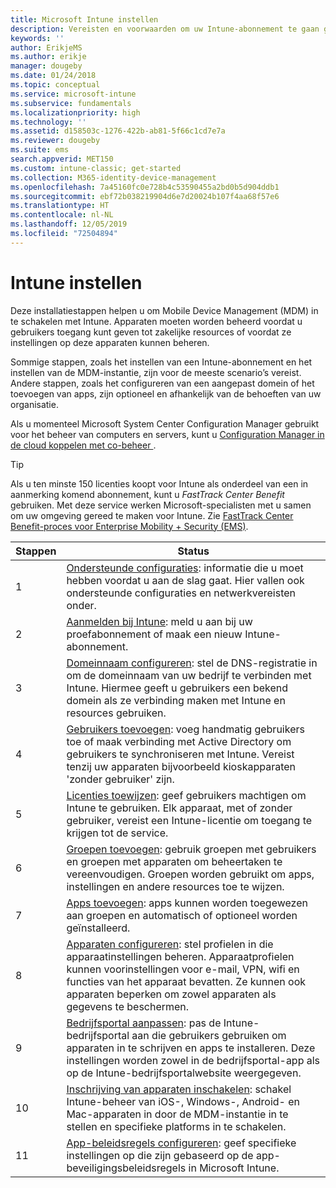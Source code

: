 ```yaml
---
title: Microsoft Intune instellen
description: Vereisten en voorwaarden om uw Intune-abonnement te gaan gebruiken
keywords: ''
author: ErikjeMS
ms.author: erikje
manager: dougeby
ms.date: 01/24/2018
ms.topic: conceptual
ms.service: microsoft-intune
ms.subservice: fundamentals
ms.localizationpriority: high
ms.technology: ''
ms.assetid: d158503c-1276-422b-ab81-5f66c1cd7e7a
ms.reviewer: dougeby
ms.suite: ems
search.appverid: MET150
ms.custom: intune-classic; get-started
ms.collection: M365-identity-device-management
ms.openlocfilehash: 7a45160fc0e728b4c53590455a2bd0b5d904ddb1
ms.sourcegitcommit: ebf72b038219904d6e7d20024b107f4aa68f57e6
ms.translationtype: HT
ms.contentlocale: nl-NL
ms.lasthandoff: 12/05/2019
ms.locfileid: "72504894"
---
```

# <a name="set-up-intune"></a>Intune instellen

Deze installatiestappen helpen u om Mobile Device Management (MDM) in te schakelen met Intune. Apparaten moeten worden beheerd voordat u gebruikers toegang kunt geven tot zakelijke resources of voordat ze instellingen op deze apparaten kunnen beheren.

Sommige stappen, zoals het instellen van een Intune-abonnement en het instellen van de MDM-instantie, zijn voor de meeste scenario’s vereist. Andere stappen, zoals het configureren van een aangepast domein of het toevoegen van apps, zijn optioneel en afhankelijk van de behoeften van uw organisatie.

Als u momenteel Microsoft System Center Configuration Manager gebruikt voor het beheer van computers en servers, kunt u [Configuration Manager in de cloud koppelen met co-beheer ](https://docs.microsoft.com/sccm/comanage/overview).

>[!TIP]
>Als u ten minste 150 licenties koopt voor Intune als onderdeel van een in aanmerking komend abonnement, kunt u *FastTrack Center Benefit* gebruiken. Met deze service werken Microsoft-specialisten met u samen om uw omgeving gereed te maken voor Intune. Zie [FastTrack Center Benefit-proces voor Enterprise Mobility + Security (EMS)](https://docs.microsoft.com/enterprise-mobility-security/Solutions/enterprise-mobility-fasttrack-program).



| Stappen |                                                                                                                       Status                                                                                                                       |
|-------|----------------------------------------------------------------------------------------------------------------------------------------------------------------------------------------------------------------------------------------------------|
|   1   |                                        [Ondersteunde configuraties](supported-devices-browsers.md): informatie die u moet hebben voordat u aan de slag gaat. Hier vallen ook ondersteunde configuraties en netwerkvereisten onder.                                         |
|   2   |                                                                 [Aanmelden bij Intune](account-sign-up.md): meld u aan bij uw proefabonnement of maak een nieuw Intune-abonnement.                                                                  |
|   3   |                [Domeinnaam configureren](custom-domain-name-configure.md): stel de DNS-registratie in om de domeinnaam van uw bedrijf te verbinden met Intune. Hiermee geeft u gebruikers een bekend domein als ze verbinding maken met Intune en resources gebruiken.                |
|   4   |                                   [Gebruikers toevoegen](users-add.md): voeg handmatig gebruikers toe of maak verbinding met Active Directory om gebruikers te synchroniseren met Intune. Vereist tenzij uw apparaten bijvoorbeeld kioskapparaten 'zonder gebruiker' zijn.                                    |
|   5   |                                            [Licenties toewijzen](../licenses-assign.md): geef gebruikers machtigen om Intune te gebruiken. Elk apparaat, met of zonder gebruiker, vereist een Intune-licentie om toegang te krijgen tot de service.                                             |
|   6   |                                               [Groepen toevoegen](../groups-add.md): gebruik groepen met gebruikers en groepen met apparaten om beheertaken te vereenvoudigen. Groepen worden gebruikt om apps, instellingen en andere resources toe te wijzen.                                                |
|   7   |                                                                        [Apps toevoegen](../apps/apps-add.md): apps kunnen worden toegewezen aan groepen en automatisch of optioneel worden geïnstalleerd.                                                                         |
|   8   | [Apparaten configureren](../configuration/device-profiles.md): stel profielen in die apparaatinstellingen beheren. Apparaatprofielen kunnen voorinstellingen voor e-mail, VPN, wifi en functies van het apparaat bevatten. Ze kunnen ook apparaten beperken om zowel apparaten als gegevens te beschermen. |
|   9   |       [Bedrijfsportal aanpassen](../apps/company-portal-app.md): pas de Intune-bedrijfsportal aan die gebruikers gebruiken om apparaten in te schrijven en apps te installeren. Deze instellingen worden zowel in de bedrijfsportal-app als op de Intune-bedrijfsportalwebsite weergegeven.       |
|  10   |                                [Inschrijving van apparaten inschakelen](mdm-authority-set.md): schakel Intune-beheer van iOS-, Windows-, Android- en Mac-apparaten in door de MDM-instantie in te stellen en specifieke platforms in te schakelen.                                 |
|  11   |                                                        [App-beleidsregels configureren](../apps/app-protection-policy.md): geef specifieke instellingen op die zijn gebaseerd op de app-beveiligingsbeleidsregels in Microsoft Intune.                                                         |

